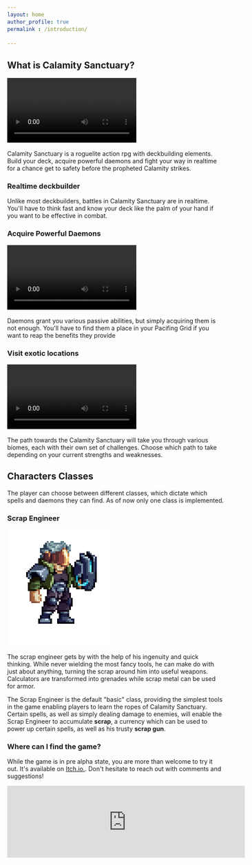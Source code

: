 ```yaml
---
layout: home
author_profile: true
permalink : /introduction/

---
```


## What is Calamity Sanctuary?

<video autoplay loop src="../assets/gameplay.webm"></video>

Calamity Sanctuary is a roguelite action rpg with deckbuilding elements. Build your deck, acquire powerful daemons and fight your way in realtime for a chance get to safety before the propheted Calamity strikes.

### Realtime deckbuilder

Unlike most deckbuilders, battles in Calamity Sanctuary are in realtime. You'll have to think fast and know your deck like the palm of your hand if you want to be effective in combat.

### Acquire Powerful Daemons

<video autoplay loop src="../assets/daemons.webm"></video>

Daemons grant you various passive abilities, but simply acquiring them is not enough. You'll have to find them a place in your Pacifing Grid if you want to reap the benefits they provide

### Visit exotic locations

<video autoplay loop src="../assets/map.webm"></video>

The path towards the Calamity Sanctuary will take you through various biomes, each with their own set of challenges. Choose which path to take depending on your current strengths and weaknesses. 

## Characters Classes

The player can choose between different classes, which dictate which spells and daemons they can find. As of now only one class is implemented.

### Scrap Engineer

![idle](../assets/idle.gif)

The scrap engineer gets by with the help of his ingenuity and quick thinking. While never wielding the most fancy tools, he can make do with just about anything, turning the scrap around him into useful weapons. Calculators are transformed into grenades while scrap metal can be used for armor.

The Scrap Engineer is the default "basic" class, providing the simplest tools in the game enabling players to learn the ropes of Calamity Sanctuary. Certain spells, as well as simply dealing damage to enemies, will enable the Scrap Engineer to accumulate **scrap**, a currency which can be used to power up certain spells, as well as his trusty **scrap gun**.

### Where can I find the game?

While the game is in pre alpha state, you are more than welcome to try it out. It's available on [Itch.io.](https://videogreg93.itch.io/calamity-sanctuary). Don't hesitate to reach out with comments and suggestions!

<iframe frameborder="0" src="https://itch.io/embed/630299" width="552" height="167"><a href="https://videogreg93.itch.io/calamity-sanctuary">Calamity Sanctuary by videogreg93</a></iframe>